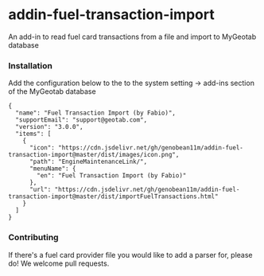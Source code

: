 # addin-fuel-transaction-import
An add-in to read fuel card transactions from a file and import to MyGeotab database

### Installation
Add the configuration below to the to the system setting -> add-ins section of the MyGeotab database
```
{
  "name": "Fuel Transaction Import (by Fabio)",
  "supportEmail": "support@geotab.com",
  "version": "3.0.0",
  "items": [
    {
      "icon": "https://cdn.jsdelivr.net/gh/genobean11m/addin-fuel-transaction-import@master/dist/images/icon.png",
      "path": "EngineMaintenanceLink/",
      "menuName": {
        "en": "Fuel Transaction Import (by Fabio)"
      },
      "url": "https://cdn.jsdelivr.net/gh/genobean11m/addin-fuel-transaction-import@master/dist/importFuelTransactions.html"
    }
  ]
}
```

### Contributing
If there's a fuel card provider file you would like to add a parser for, please do! We welcome pull requests.
